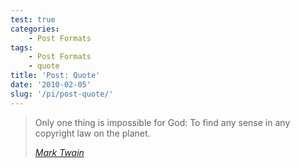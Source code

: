 ```yaml
---
test: true
categories:
    - Post Formats
tags:
    - Post Formats
    - quote
title: 'Post: Quote'
date: '2010-02-05'
slug: '/pi/post-quote/'
---
```


> Only one thing is impossible for God: To find any sense in any copyright law
> on the planet.
>
> <cite>[Mark Twain](http://www.brainyquote.com/quotes/quotes/m/marktwain163473.html)</cite>
